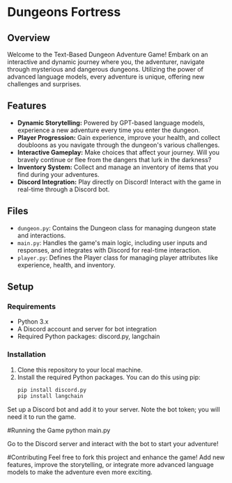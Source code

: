 # Dungeons Fortress

## Overview
Welcome to the Text-Based Dungeon Adventure Game! Embark on an interactive and dynamic journey where you, the adventurer, navigate through mysterious and dangerous dungeons. Utilizing the power of advanced language models, every adventure is unique, offering new challenges and surprises.

## Features
- **Dynamic Storytelling:** Powered by GPT-based language models, experience a new adventure every time you enter the dungeon.
- **Player Progression:** Gain experience, improve your health, and collect doubloons as you navigate through the dungeon's various challenges.
- **Interactive Gameplay:** Make choices that affect your journey. Will you bravely continue or flee from the dangers that lurk in the darkness?
- **Inventory System:** Collect and manage an inventory of items that you find during your adventures.
- **Discord Integration:** Play directly on Discord! Interact with the game in real-time through a Discord bot.

## Files
- `dungeon.py`: Contains the Dungeon class for managing dungeon state and interactions.
- `main.py`: Handles the game's main logic, including user inputs and responses, and integrates with Discord for real-time interaction.
- `player.py`: Defines the Player class for managing player attributes like experience, health, and inventory.

## Setup
### Requirements
- Python 3.x
- A Discord account and server for bot integration
- Required Python packages: discord.py, langchain

### Installation
1. Clone this repository to your local machine.
2. Install the required Python packages. You can do this using pip:
   ```bash
   pip install discord.py
   pip install langchain

Set up a Discord bot and add it to your server. Note the bot token; you will need it to run the game.

#Running the Game
python main.py

Go to the Discord server and interact with the bot to start your adventure!

#Contributing
Feel free to fork this project and enhance the game! Add new features, improve the storytelling, or integrate more advanced language models to make the adventure even more exciting.
